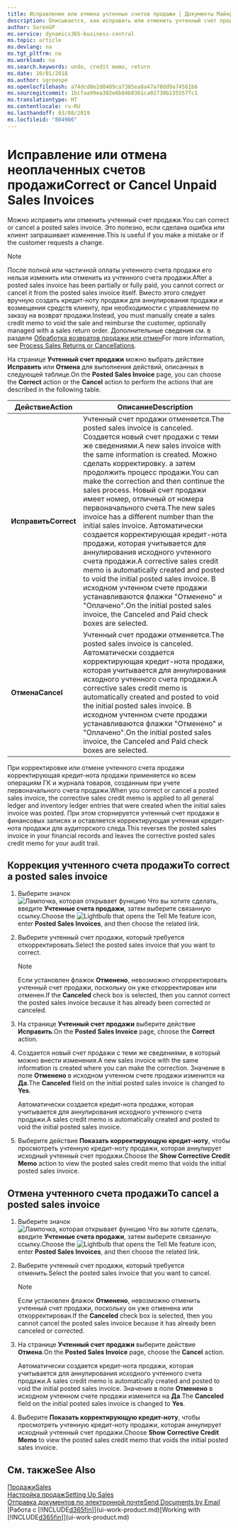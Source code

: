 ```yaml
---
title: Исправление или отмена учтенных счетов продажи | Документы Майкрософт
description: Описывается, как исправить или отменить учтенный счет продажи и применить кредит-ноту продажи.
author: SorenGP
ms.service: dynamics365-business-central
ms.topic: article
ms.devlang: na
ms.tgt_pltfrm: na
ms.workload: na
ms.search.keywords: undo, credit memo, return
ms.date: 10/01/2018
ms.author: sgroespe
ms.openlocfilehash: a74dcd8e2d0409ca7385ea8a47a78dd9a74561b6
ms.sourcegitcommit: 1bcfaa99ea302e6b84b8361ca02730b135557fc1
ms.translationtype: HT
ms.contentlocale: ru-RU
ms.lasthandoff: 03/08/2019
ms.locfileid: "804986"
---
```

# <a name="correct-or-cancel-unpaid-sales-invoices"></a><span data-ttu-id="6274c-103">Исправление или отмена неоплаченных счетов продажи</span><span class="sxs-lookup"><span data-stu-id="6274c-103">Correct or Cancel Unpaid Sales Invoices</span></span>
<span data-ttu-id="6274c-104">Можно исправить или отменить учтенный счет продажи.</span><span class="sxs-lookup"><span data-stu-id="6274c-104">You can correct or cancel a posted sales invoice.</span></span> <span data-ttu-id="6274c-105">Это полезно, если сделана ошибка или клиент запрашивает изменение.</span><span class="sxs-lookup"><span data-stu-id="6274c-105">This is useful if you make a mistake or if the customer requests a change.</span></span>

> [!NOTE]  
>   <span data-ttu-id="6274c-106">После полной или частичной оплаты учтенного счета продажи его нельзя изменить или отменить из учтенного счета продажи.</span><span class="sxs-lookup"><span data-stu-id="6274c-106">After a posted sales invoice has been partially or fully paid, you cannot correct or cancel it from the posted sales invoice itself.</span></span> <span data-ttu-id="6274c-107">Вместо этого следует вручную создать кредит-ноту продажи для аннулирования продажи и возмещения средств клиенту, при необходимости с управлением по заказу на возврат продажи.</span><span class="sxs-lookup"><span data-stu-id="6274c-107">Instead, you must manually create a sales credit memo to void the sale and reimburse the customer, optionally managed with a sales return order.</span></span> <span data-ttu-id="6274c-108">Дополнительные сведения см. в разделе [Обработка возвратов продажи или отмен](sales-how-process-sales-returns-cancellations.md)</span><span class="sxs-lookup"><span data-stu-id="6274c-108">For more information, see [Process Sales Returns or Cancellations](sales-how-process-sales-returns-cancellations.md).</span></span>

<span data-ttu-id="6274c-109">На странице **Учтенный счет продажи** можно выбрать действие **Исправить** или **Отмена** для выполнения действий, описанных в следующей таблице.</span><span class="sxs-lookup"><span data-stu-id="6274c-109">On the **Posted Sales Invoice** page, you can choose the **Correct** action or the **Cancel** action to perform the actions that are described in the following table.</span></span>

| <span data-ttu-id="6274c-110">Действие</span><span class="sxs-lookup"><span data-stu-id="6274c-110">Action</span></span> | <span data-ttu-id="6274c-111">Описание</span><span class="sxs-lookup"><span data-stu-id="6274c-111">Description</span></span> |
| --- | --- |
| <span data-ttu-id="6274c-112">**Исправить**</span><span class="sxs-lookup"><span data-stu-id="6274c-112">**Correct**</span></span> |<span data-ttu-id="6274c-113">Учтенный счет продажи отменяется.</span><span class="sxs-lookup"><span data-stu-id="6274c-113">The posted sales invoice is canceled.</span></span> <span data-ttu-id="6274c-114">Создается новый счет продажи с теми же сведениями.</span><span class="sxs-lookup"><span data-stu-id="6274c-114">A new sales invoice with the same information is created.</span></span> <span data-ttu-id="6274c-115">Можно сделать корректировку. а затем продолжить процесс продажи.</span><span class="sxs-lookup"><span data-stu-id="6274c-115">You can make the correction and then continue the sales process.</span></span> <span data-ttu-id="6274c-116">Новый счет продажи имеет номер, отличный от номера первоначального счета.</span><span class="sxs-lookup"><span data-stu-id="6274c-116">The new sales invoice has a different number than the initial sales invoice.</span></span> <span data-ttu-id="6274c-117">Автоматически создается корректирующая кредит-нота продажи, которая учитывается для аннулирования исходного учтенного счета продажи.</span><span class="sxs-lookup"><span data-stu-id="6274c-117">A corrective sales credit memo is automatically created and posted to void the initial posted sales invoice.</span></span> <span data-ttu-id="6274c-118">В исходном учтенном счете продажи устанавливаются флажки "Отменено" и "Оплачено".</span><span class="sxs-lookup"><span data-stu-id="6274c-118">On the initial posted sales invoice, the Canceled and Paid check boxes are selected.</span></span> |
| <span data-ttu-id="6274c-119">**Отмена**</span><span class="sxs-lookup"><span data-stu-id="6274c-119">**Cancel**</span></span> |<span data-ttu-id="6274c-120">Учтенный счет продажи отменяется.</span><span class="sxs-lookup"><span data-stu-id="6274c-120">The posted sales invoice is canceled.</span></span> <span data-ttu-id="6274c-121">Автоматически создается корректирующая кредит-нота продажи, которая учитывается для аннулирования исходного учтенного счета продажи.</span><span class="sxs-lookup"><span data-stu-id="6274c-121">A corrective sales credit memo is automatically created and posted to void the initial posted sales invoice.</span></span> <span data-ttu-id="6274c-122">В исходном учтенном счете продажи устанавливаются флажки "Отменено" и "Оплачено".</span><span class="sxs-lookup"><span data-stu-id="6274c-122">On the initial posted sales invoice, the Canceled and Paid check boxes are selected.</span></span> |

<span data-ttu-id="6274c-123">При корректировке или отмене учтенного счета продажи корректирующая кредит-нота продажи применяется ко всем операциям ГК и журнала товаров, созданным при учете первоначального счета продажи.</span><span class="sxs-lookup"><span data-stu-id="6274c-123">When you correct or cancel a posted sales invoice, the corrective sales credit memo is applied to all general ledger and inventory ledger entries that were created when the initial sales invoice was posted.</span></span> <span data-ttu-id="6274c-124">При этом сторнируется учтенный счет продажи в финансовых записях и оставляется корректирующая учтенная кредит-нота продажи для аудиторского следа.</span><span class="sxs-lookup"><span data-stu-id="6274c-124">This reverses the posted sales invoice in your financial records and leaves the corrective posted sales credit memo for your audit trail.</span></span>

## <a name="to-correct-a-posted-sales-invoice"></a><span data-ttu-id="6274c-125">Коррекция учтенного счета продажи</span><span class="sxs-lookup"><span data-stu-id="6274c-125">To correct a posted sales invoice</span></span>
1. <span data-ttu-id="6274c-126">Выберите значок ![Лампочка, которая открывает функцию Что вы хотите сделать](media/ui-search/search_small.png "Что вы хотите сделать"), введите **Учтенные счета продажи**, затем выберите связанную ссылку.</span><span class="sxs-lookup"><span data-stu-id="6274c-126">Choose the ![Lightbulb that opens the Tell Me feature](media/ui-search/search_small.png "Tell me what you want to do") icon, enter **Posted Sales Invoices**, and then choose the related link.</span></span>  
2. <span data-ttu-id="6274c-127">Выберите учтенный счет продажи, который требуется откорректировать.</span><span class="sxs-lookup"><span data-stu-id="6274c-127">Select the posted sales invoice that you want to correct.</span></span>

    > [!NOTE]  
    >   <span data-ttu-id="6274c-128">Если установлен флажок **Отменено**, невозможно откорректировать учтенный счет продажи, поскольку он уже откорректирован или отменен.</span><span class="sxs-lookup"><span data-stu-id="6274c-128">If the **Canceled** check box is selected, then you cannot correct the posted sales invoice because it has already been corrected or canceled.</span></span>
3. <span data-ttu-id="6274c-129">На странице **Учтенный счет продажи** выберите действие **Исправить**.</span><span class="sxs-lookup"><span data-stu-id="6274c-129">On the **Posted Sales Invoice** page, choose the **Correct** action.</span></span>  
4. <span data-ttu-id="6274c-130">Создается новый счет продажи с теми же сведениями, в который можно внести изменения.</span><span class="sxs-lookup"><span data-stu-id="6274c-130">A new sales invoice with the same information is created where you can make the correction.</span></span> <span data-ttu-id="6274c-131">Значение в поле **Отменено** в исходном учтенном счете продажи изменится на **Да**.</span><span class="sxs-lookup"><span data-stu-id="6274c-131">The **Canceled** field on the initial posted sales invoice is changed to **Yes**.</span></span>

    <span data-ttu-id="6274c-132">Автоматически создается кредит-нота продажи, которая учитывается для аннулирования исходного учтенного счета продажи.</span><span class="sxs-lookup"><span data-stu-id="6274c-132">A sales credit memo is automatically created and posted to void the initial posted sales invoice.</span></span>
5. <span data-ttu-id="6274c-133">Выберите действие **Показать корректирующую кредит-ноту**, чтобы просмотреть учтенную кредит-ноту продажи, которая аннулирует исходный учтенный счет продажи.</span><span class="sxs-lookup"><span data-stu-id="6274c-133">Choose the **Show Corrective Credit Memo** action to view the posted sales credit memo that voids the initial posted sales invoice.</span></span>

## <a name="to-cancel-a-posted-sales-invoice"></a><span data-ttu-id="6274c-134">Отмена учтенного счета продажи</span><span class="sxs-lookup"><span data-stu-id="6274c-134">To cancel a posted sales invoice</span></span>
1. <span data-ttu-id="6274c-135">Выберите значок ![Лампочка, которая открывает функцию Что вы хотите сделать](media/ui-search/search_small.png "Что вы хотите сделать"), введите **Учтенные счета продажи**, затем выберите связанную ссылку.</span><span class="sxs-lookup"><span data-stu-id="6274c-135">Choose the ![Lightbulb that opens the Tell Me feature](media/ui-search/search_small.png "Tell me what you want to do") icon, enter **Posted Sales Invoices**, and then choose the related link.</span></span>  
2. <span data-ttu-id="6274c-136">Выберите учтенный счет продажи, который требуется отменить.</span><span class="sxs-lookup"><span data-stu-id="6274c-136">Select the posted sales invoice that you want to cancel.</span></span>

    > [!NOTE]  
    >   <span data-ttu-id="6274c-137">Если установлен флажок **Отменено**, невозможно отменить учтенный счет продажи, поскольку он уже отменена или откорректирован.</span><span class="sxs-lookup"><span data-stu-id="6274c-137">If the **Canceled** check box is selected, then you cannot cancel the posted sales invoice because it has already been canceled or corrected.</span></span>
3. <span data-ttu-id="6274c-138">На странице **Учтенный счет продажи** выберите действие **Отмена**.</span><span class="sxs-lookup"><span data-stu-id="6274c-138">On the **Posted Sales Invoice** page, choose the **Cancel** action.</span></span>

    <span data-ttu-id="6274c-139">Автоматически создается кредит-нота продажи, которая учитывается для аннулирования исходного учтенного счета продажи.</span><span class="sxs-lookup"><span data-stu-id="6274c-139">A sales credit memo is automatically created and posted to void the initial posted sales invoice.</span></span> <span data-ttu-id="6274c-140">Значение в поле **Отменено** в исходном учтенном счете продажи изменится на **Да**.</span><span class="sxs-lookup"><span data-stu-id="6274c-140">The **Canceled** field on the initial posted sales invoice is changed to **Yes**.</span></span>
4. <span data-ttu-id="6274c-141">Выберите **Показать корректирующую кредит-ноту**, чтобы просмотреть учтенную кредит-ноту продажи, которая аннулирует исходный учтенный счет продажи.</span><span class="sxs-lookup"><span data-stu-id="6274c-141">Choose **Show Corrective Credit Memo** to view the posted sales credit memo that voids the initial posted sales invoice.</span></span>

## <a name="see-also"></a><span data-ttu-id="6274c-142">См. также</span><span class="sxs-lookup"><span data-stu-id="6274c-142">See Also</span></span>
[<span data-ttu-id="6274c-143">Продажи</span><span class="sxs-lookup"><span data-stu-id="6274c-143">Sales</span></span>](sales-manage-sales.md)  
[<span data-ttu-id="6274c-144">Настройка продаж</span><span class="sxs-lookup"><span data-stu-id="6274c-144">Setting Up Sales</span></span>](sales-setup-sales.md)  
[<span data-ttu-id="6274c-145">Отправка документов по электронной почте</span><span class="sxs-lookup"><span data-stu-id="6274c-145">Send Documents by Email</span></span>](ui-how-send-documents-email.md)  
<span data-ttu-id="6274c-146">[Работа с [!INCLUDE[d365fin](includes/d365fin_md.md)]](ui-work-product.md)</span><span class="sxs-lookup"><span data-stu-id="6274c-146">[Working with [!INCLUDE[d365fin](includes/d365fin_md.md)]](ui-work-product.md)</span></span>
